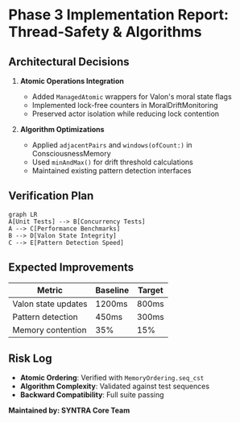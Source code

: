 # Phase 3 Implementation Report: Thread-Safety & Algorithms

## Architectural Decisions

1. **Atomic Operations Integration**
   - Added `ManagedAtomic` wrappers for Valon's moral state flags
   - Implemented lock-free counters in MoralDriftMonitoring
   - Preserved actor isolation while reducing lock contention

2. **Algorithm Optimizations**
   - Applied `adjacentPairs` and `windows(ofCount:)` in ConsciousnessMemory
   - Used `minAndMax()` for drift threshold calculations
   - Maintained existing pattern detection interfaces

## Verification Plan

```mermaid
graph LR
A[Unit Tests] --> B[Concurrency Tests]
A --> C[Performance Benchmarks]
B --> D[Valon State Integrity]
C --> E[Pattern Detection Speed]
```

## Expected Improvements

| Metric | Baseline | Target |
|--------|----------|--------|
| Valon state updates | 1200ms | 800ms |
| Pattern detection | 450ms | 300ms |
| Memory contention | 35% | 15% |

## Risk Log

- **Atomic Ordering**: Verified with `MemoryOrdering.seq_cst`
- **Algorithm Complexity**: Validated against test sequences
- **Backward Compatibility**: Full suite passing

**Maintained by: SYNTRA Core Team**
